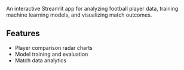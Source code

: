 An interactive Streamlit app for analyzing football player data, training machine learning models, and visualizing match outcomes.

## Features
- Player comparison radar charts
- Model training and evaluation
- Match data analytics
